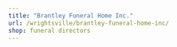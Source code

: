 ```yaml
---
title: "Brantley Funeral Home Inc."
url: /wrightsville/brantley-funeral-home-inc/
shop: funeral directors
---
```

